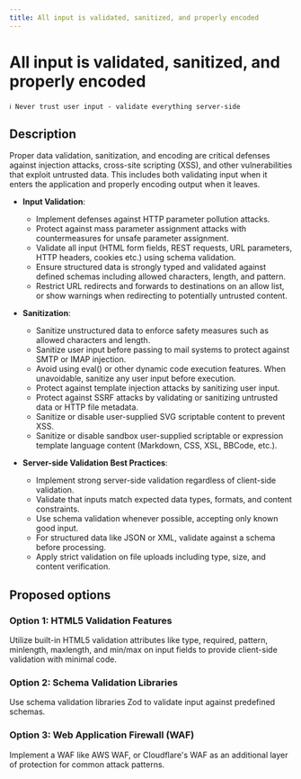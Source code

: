 ```yaml
---
title: All input is validated, sanitized, and properly encoded
---
```


# All input is validated, sanitized, and properly encoded

```
ℹ️ Never trust user input - validate everything server-side
```

## Description

Proper data validation, sanitization, and encoding are critical defenses against injection attacks, cross-site scripting (XSS), and other vulnerabilities that exploit untrusted data. This includes both validating input when it enters the application and properly encoding output when it leaves.

- **Input Validation**:

  - Implement defenses against HTTP parameter pollution attacks.
  - Protect against mass parameter assignment attacks with countermeasures for unsafe parameter assignment.
  - Validate all input (HTML form fields, REST requests, URL parameters, HTTP headers, cookies etc.) using schema validation.
  - Ensure structured data is strongly typed and validated against defined schemas including allowed characters, length, and pattern.
  - Restrict URL redirects and forwards to destinations on an allow list, or show warnings when redirecting to potentially untrusted content.

- **Sanitization**:

  - Sanitize unstructured data to enforce safety measures such as allowed characters and length.
  - Sanitize user input before passing to mail systems to protect against SMTP or IMAP injection.
  - Avoid using eval() or other dynamic code execution features. When unavoidable, sanitize any user input before execution.
  - Protect against template injection attacks by sanitizing user input.
  - Protect against SSRF attacks by validating or sanitizing untrusted data or HTTP file metadata.
  - Sanitize or disable user-supplied SVG scriptable content to prevent XSS.
  - Sanitize or disable sandbox user-supplied scriptable or expression template language content (Markdown, CSS, XSL, BBCode, etc.).

- **Server-side Validation Best Practices**:

  - Implement strong server-side validation regardless of client-side validation.
  - Validate that inputs match expected data types, formats, and content constraints.
  - Use schema validation whenever possible, accepting only known good input.
  - For structured data like JSON or XML, validate against a schema before processing.
  - Apply strict validation on file uploads including type, size, and content verification.

## Proposed options

### Option 1: HTML5 Validation Features

Utilize built-in HTML5 validation attributes like type, required, pattern, minlength, maxlength, and min/max on input fields to provide client-side validation with minimal code.

### Option 2: Schema Validation Libraries

Use schema validation libraries Zod to validate input against predefined schemas.

### Option 3: Web Application Firewall (WAF)

Implement a WAF like AWS WAF, or Cloudflare's WAF as an additional layer of protection for common attack patterns.
